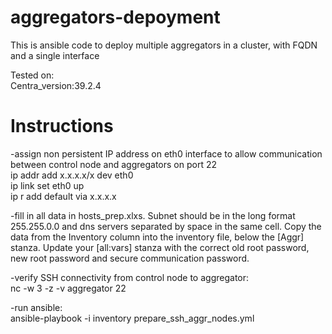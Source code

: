 # aggregators-depoyment

This is ansible code to deploy multiple aggregators in a cluster, with FQDN and a single interface  

Tested on:  
Centra_version:39.2.4

# Instructions
-assign non persistent IP address on eth0 interface to allow communication between control node and aggregators on port 22  
ip addr add x.x.x.x/x dev eth0  
ip link set eth0 up  
ip r add default via x.x.x.x

-fill in all data in hosts_prep.xlxs. Subnet should be in the long format 255.255.0.0 and dns servers separated by space in the same cell. Copy the data from the Inventory column into the inventory file, below the [Aggr] stanza. Update your [all:vars] stanza with the correct old root password, new root password and secure communication password.

-verify SSH connectivity from control node to aggregator:  
nc -w 3 -z -v aggregator 22

-run ansible:  
ansible-playbook -i inventory prepare_ssh_aggr_nodes.yml
